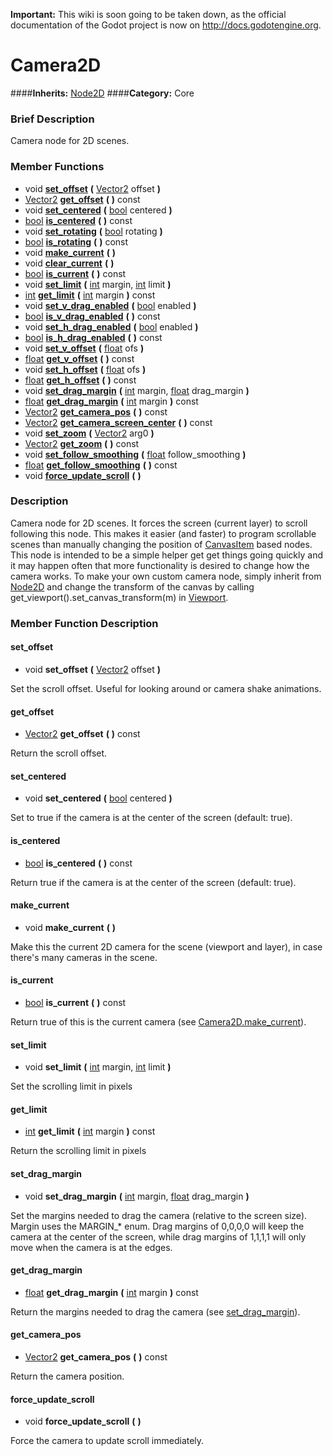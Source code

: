 **Important:** This wiki is soon going to be taken down, as the official documentation of the Godot project is now on http://docs.godotengine.org.

#  Camera2D  
####**Inherits:** [Node2D](class_node2d)
####**Category:** Core

###  Brief Description  
Camera node for 2D scenes.

###  Member Functions 
  * void  **[set&#95;offset](#set_offset)**  **(** [Vector2](class_vector2) offset  **)**
  * [Vector2](class_vector2)  **[get&#95;offset](#get_offset)**  **(** **)** const
  * void  **[set&#95;centered](#set_centered)**  **(** [bool](class_bool) centered  **)**
  * [bool](class_bool)  **[is&#95;centered](#is_centered)**  **(** **)** const
  * void  **[set&#95;rotating](#set_rotating)**  **(** [bool](class_bool) rotating  **)**
  * [bool](class_bool)  **[is&#95;rotating](#is_rotating)**  **(** **)** const
  * void  **[make&#95;current](#make_current)**  **(** **)**
  * void  **[clear&#95;current](#clear_current)**  **(** **)**
  * [bool](class_bool)  **[is&#95;current](#is_current)**  **(** **)** const
  * void  **[set&#95;limit](#set_limit)**  **(** [int](class_int) margin, [int](class_int) limit  **)**
  * [int](class_int)  **[get&#95;limit](#get_limit)**  **(** [int](class_int) margin  **)** const
  * void  **[set&#95;v&#95;drag&#95;enabled](#set_v_drag_enabled)**  **(** [bool](class_bool) enabled  **)**
  * [bool](class_bool)  **[is&#95;v&#95;drag&#95;enabled](#is_v_drag_enabled)**  **(** **)** const
  * void  **[set&#95;h&#95;drag&#95;enabled](#set_h_drag_enabled)**  **(** [bool](class_bool) enabled  **)**
  * [bool](class_bool)  **[is&#95;h&#95;drag&#95;enabled](#is_h_drag_enabled)**  **(** **)** const
  * void  **[set&#95;v&#95;offset](#set_v_offset)**  **(** [float](class_float) ofs  **)**
  * [float](class_float)  **[get&#95;v&#95;offset](#get_v_offset)**  **(** **)** const
  * void  **[set&#95;h&#95;offset](#set_h_offset)**  **(** [float](class_float) ofs  **)**
  * [float](class_float)  **[get&#95;h&#95;offset](#get_h_offset)**  **(** **)** const
  * void  **[set&#95;drag&#95;margin](#set_drag_margin)**  **(** [int](class_int) margin, [float](class_float) drag_margin  **)**
  * [float](class_float)  **[get&#95;drag&#95;margin](#get_drag_margin)**  **(** [int](class_int) margin  **)** const
  * [Vector2](class_vector2)  **[get&#95;camera&#95;pos](#get_camera_pos)**  **(** **)** const
  * [Vector2](class_vector2)  **[get&#95;camera&#95;screen&#95;center](#get_camera_screen_center)**  **(** **)** const
  * void  **[set&#95;zoom](#set_zoom)**  **(** [Vector2](class_vector2) arg0  **)**
  * [Vector2](class_vector2)  **[get&#95;zoom](#get_zoom)**  **(** **)** const
  * void  **[set&#95;follow&#95;smoothing](#set_follow_smoothing)**  **(** [float](class_float) follow_smoothing  **)**
  * [float](class_float)  **[get&#95;follow&#95;smoothing](#get_follow_smoothing)**  **(** **)** const
  * void  **[force&#95;update&#95;scroll](#force_update_scroll)**  **(** **)**

###  Description  
Camera node for 2D scenes. It forces the screen (current layer) to scroll following this node. This makes it easier (and faster) to program scrollable scenes than manually changing the position of [CanvasItem](class_canvasitem) based nodes.
	This node is intended to be a simple helper get get things going quickly
	and it may happen often that more functionality is desired to change
	how the camera works. To make your own custom camera node, simply
	inherit from [Node2D](class_node2d) and change the transform of the canvas by
	calling get_viewport().set_canvas_transform(m) in [Viewport](class_viewport).

###  Member Function Description  

#### <a name="set_offset">set_offset</a>
  * void  **set&#95;offset**  **(** [Vector2](class_vector2) offset  **)**

Set the scroll offset. Useful for looking around or
			camera shake animations.

#### <a name="get_offset">get_offset</a>
  * [Vector2](class_vector2)  **get&#95;offset**  **(** **)** const

Return the scroll offset.

#### <a name="set_centered">set_centered</a>
  * void  **set&#95;centered**  **(** [bool](class_bool) centered  **)**

Set to true if the camera is at the center of the screen (default: true).

#### <a name="is_centered">is_centered</a>
  * [bool](class_bool)  **is&#95;centered**  **(** **)** const

Return true if the camera is at the center of the screen (default: true).

#### <a name="make_current">make_current</a>
  * void  **make&#95;current**  **(** **)**

Make this the current 2D camera for the scene (viewport and layer), in case there's many cameras in the scene.

#### <a name="is_current">is_current</a>
  * [bool](class_bool)  **is&#95;current**  **(** **)** const

Return true of this is the current camera (see [Camera2D.make&#95;current](camera2d#make_current)).

#### <a name="set_limit">set_limit</a>
  * void  **set&#95;limit**  **(** [int](class_int) margin, [int](class_int) limit  **)**

Set the scrolling limit in pixels

#### <a name="get_limit">get_limit</a>
  * [int](class_int)  **get&#95;limit**  **(** [int](class_int) margin  **)** const

Return the scrolling limit in pixels

#### <a name="set_drag_margin">set_drag_margin</a>
  * void  **set&#95;drag&#95;margin**  **(** [int](class_int) margin, [float](class_float) drag_margin  **)**

Set the margins needed to drag the camera (relative to the screen size). Margin uses the MARGIN_* enum.  Drag margins of 0,0,0,0 will keep the camera at the center of the screen, while drag margins of 1,1,1,1 will only move when the camera is at the edges.

#### <a name="get_drag_margin">get_drag_margin</a>
  * [float](class_float)  **get&#95;drag&#95;margin**  **(** [int](class_int) margin  **)** const

Return the margins needed to drag the camera (see [set&#95;drag&#95;margin](#set_drag_margin)).

#### <a name="get_camera_pos">get_camera_pos</a>
  * [Vector2](class_vector2)  **get&#95;camera&#95;pos**  **(** **)** const

Return the camera position.

#### <a name="force_update_scroll">force_update_scroll</a>
  * void  **force&#95;update&#95;scroll**  **(** **)**

Force the camera to update scroll immediately.
